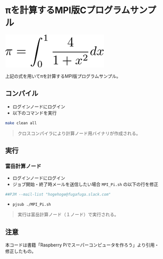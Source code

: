 # πを計算するMPI版Cプログラムサンプル

![π計算](./images/pi_form.png)

上記の式を用いてπを計算するMPI版プログラムサンプル。

## コンパイル

- ログインノードにログイン
- 以下のコマンドを実行

```bash
make clean all
```

> クロスコンパイラにより計算ノード用バイナリが作成される。

## 実行

### 富岳計算ノード

- ログインノードにログイン
- ジョブ開始・終了時メールを送信したい場合 `MPI_Pi.sh` の以下の行を修正

```bash
##PJM --mail-list "hogehoge@fugafuga.slack.com"
```

- `pjsub ./MPI_Pi.sh`

> 実行は富岳計算ノード（１ノード）で実行される。

## 注意

本コードは書籍「Raspberry Piでスーパーコンピュータを作ろう」より引用・修正したもの。
